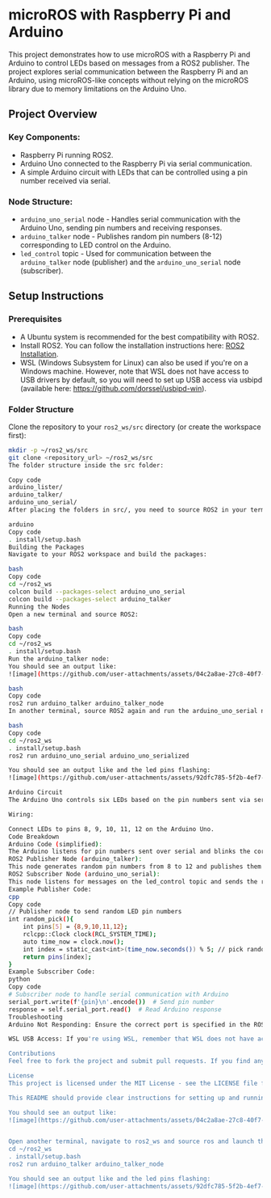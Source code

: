 # **microROS with Raspberry Pi and Arduino**
This project demonstrates how to use microROS with a Raspberry Pi and Arduino to control LEDs based on messages from a ROS2 publisher. The project explores serial communication between the Raspberry Pi and an Arduino, using microROS-like concepts without relying on the microROS library due to memory limitations on the Arduino Uno.

## **Project Overview**
### Key Components:
- Raspberry Pi running ROS2.
- Arduino Uno connected to the Raspberry Pi via serial communication.
- A simple Arduino circuit with LEDs that can be controlled using a pin number received via serial.

### **Node Structure:**
- `arduino_uno_serial` node - Handles serial communication with the Arduino Uno, sending pin numbers and receiving responses.
- `arduino_talker` node - Publishes random pin numbers (8-12) corresponding to LED control on the Arduino.
- `led_control` topic - Used for communication between the `arduino_talker` node (publisher) and the `arduino_uno_serial` node (subscriber).

## **Setup Instructions**
### Prerequisites
- A Ubuntu system is recommended for the best compatibility with ROS2.
- Install ROS2. You can follow the installation instructions here: [ROS2 Installation](https://index.ros.org/doc/ros2/Installation/).
- WSL (Windows Subsystem for Linux) can also be used if you're on a Windows machine. However, note that WSL does not have access to USB drivers by default, so you will need to set up USB access via usbipd (available here: https://github.com/dorssel/usbipd-win).

### **Folder Structure**
Clone the repository to your `ros2_ws/src` directory (or create the workspace first):

```bash
mkdir -p ~/ros2_ws/src
git clone <repository_url> ~/ros2_ws/src
The folder structure inside the src folder:

Copy code
arduino_lister/
arduino_talker/
arduino_uno_serial/
After placing the folders in src/, you need to source ROS2 in your terminal:

arduino
Copy code
. install/setup.bash
Building the Packages
Navigate to your ROS2 workspace and build the packages:

bash
Copy code
cd ~/ros2_ws
colcon build --packages-select arduino_uno_serial
colcon build --packages-select arduino_talker
Running the Nodes
Open a new terminal and source ROS2:

bash
Copy code
cd ~/ros2_ws
. install/setup.bash
Run the arduino_talker node:
You should see an output like:
![image](https://github.com/user-attachments/assets/04c2a8ae-27c8-40f7-b2bd-375a3a8c5411)

bash
Copy code
ros2 run arduino_talker arduino_talker_node
In another terminal, source ROS2 again and run the arduino_uno_serial node:

bash
Copy code
cd ~/ros2_ws
. install/setup.bash
ros2 run arduino_uno_serial arduino_uno_serialized

You should see an output like and the led pins flashing:
![image](https://github.com/user-attachments/assets/92dfc785-5f2b-4ef7-85ad-fd987fc56eef)

Arduino Circuit
The Arduino Uno controls six LEDs based on the pin numbers sent via serial. This extends the basic "blink" LED functionality to support multiple LEDs.

Wiring:

Connect LEDs to pins 8, 9, 10, 11, 12 on the Arduino Uno.
Code Breakdown
Arduino Code (simplified):
The Arduino listens for pin numbers sent over serial and blinks the corresponding LED.
ROS2 Publisher Node (arduino_talker):
This node generates random pin numbers from 8 to 12 and publishes them to the led_control topic. It uses std_msgs::msg::String for communication.
ROS2 Subscriber Node (arduino_uno_serial):
This node listens for messages on the led_control topic and sends the received pin number to the Arduino via serial communication. It expects a response and logs it.
Example Publisher Code:
cpp
Copy code
// Publisher node to send random LED pin numbers
int random_pick(){
    int pins[5] = {8,9,10,11,12};
    rclcpp::Clock clock(RCL_SYSTEM_TIME);
    auto time_now = clock.now();
    int index = static_cast<int>(time_now.seconds()) % 5; // pick random pin
    return pins[index];
}
Example Subscriber Code:
python
Copy code
# Subscriber node to handle serial communication with Arduino
serial_port.write(f'{pin}\n'.encode())  # Send pin number
response = self.serial_port.read()  # Read Arduino response
Troubleshooting
Arduino Not Responding: Ensure the correct port is specified in the ROS2 code (/dev/ttyUSB0). You can check the connected devices with ls /dev/tty*.

WSL USB Access: If you're using WSL, remember that WSL does not have access to USB devices by default. Use usbipd to share USB devices between Windows and WSL.

Contributions
Feel free to fork the project and submit pull requests. If you find any bugs or issues, please open an issue in the GitHub repository.

License
This project is licensed under the MIT License - see the LICENSE file for details.

This README should provide clear instructions for setting up and running the project, as well as details on the code and how to troubleshoot any issues.

You should see an output like:
![image](https://github.com/user-attachments/assets/04c2a8ae-27c8-40f7-b2bd-375a3a8c5411)


Open another terminal, navigate to ros2_ws and source ros and launch the packages
cd ~/ros2_ws
. install/setup.bash
ros2 run arduino_talker arduino_talker_node

You should see an output like and the led pins flashing:
![image](https://github.com/user-attachments/assets/92dfc785-5f2b-4ef7-85ad-fd987fc56eef)


